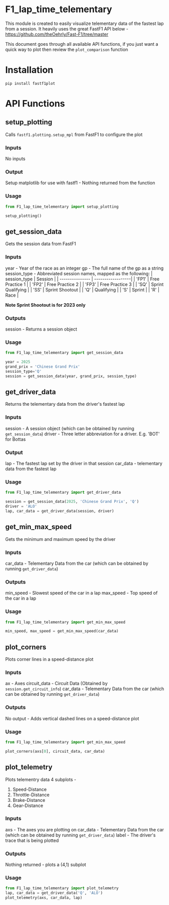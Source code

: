 # F1_lap_time_telementary
This module is created to easily visualize telementary data of the fastest lap from a session. It heavily uses the great FastF1 API below -
https://github.com/theOehrly/Fast-F1/tree/master

This document goes through all available API functions, if you just want a quick way to plot then review the `plot_comparison` function

# Installation
```console
pip install fastf1plot
```

# API Functions

## setup_plotting
Calls `fastf1.plotting.setup_mpl` from FastF1 to configure the plot
### Inputs
No inputs

### Output
Setup matplotlib for use with fastf1 - Nothing returned from the function

### Usage
```python
from F1_lap_time_telementary import setup_plotting

setup_plotting()
```

## get_session_data
Gets the session data from FastF1

### Inputs
year - Year of the race as an integer
gp - The full name of the gp as a string
session_type - Abbreviated session names, mapped as the following:
| session_type    | Session           |
| --------------- | ------------------|
| 'FP1'           | Free Practice 1   |
| 'FP2'           | Free Practice 2   |
| 'FP3'           | Free Practice 3   |
| 'SQ'            | Sprint Qualifying |
| 'SS'            | Sprint Shootout   |
| 'Q'             | Qualifying        |
| 'S'             | Sprint            |
| 'R'             | Race              |

**Note Sprint Shootout is for 2023 only**

### Outputs
session - Returns a session object

### Usage
```python
from F1_lap_time_telementary import get_session_data

year = 2025
grand_prix = 'Chinese Grand Prix'
session_type='Q'
session = get_session_data(year, grand_prix, session_type)
```

## get_driver_data
Returns the telementary data from the driver's fastest lap

### Inputs
session - A session object (which can be obtained by running `get_session_data`)
driver - Three letter abbreviation for a driver. E.g. 'BOT' for Bottas

### Output
lap - The fastest lap set by the driver in that session
car_data - telementary data from the fastest lap

### Usage
```python
from F1_lap_time_telementary import get_driver_data

session = get_session_data(2025, 'Chinese Grand Prix', 'Q')
driver = 'ALO'
lap, car_data = get_driver_data(session, driver)
```
## get_min_max_speed
Gets the minimum and maximum speed by the driver

### Inputs
car_data - Telementary Data from the car (which can be obtained by running `get_driver_data`)

### Outputs
min_speed - Slowest speed of the car in a lap
max_speed - Top speed of the car in a lap

### Usage
```python
from F1_lap_time_telementary import get_min_max_speed

min_speed, max_speed = get_min_max_speed(car_data)
```
## plot_corners
Plots corner lines in a speed-distance plot

### Inputs
ax - Axes
circuit_data - Circuit Data (Obtained by `session.get_circuit_info`)
car_data - Telementary Data from the car (which can be obtained by running `get_driver_data`)

### Outputs
No output - Adds vertical dashed lines on a speed-distance plot

### Usage
```python
from F1_lap_time_telementary import get_min_max_speed

plot_corners(axs[0], circuit_data, car_data)
```
## plot_telemetry
Plots telementry data 4 subplots -
1) Speed-Distance
2) Throttle-Distance
3) Brake-Distance
4) Gear-Distance

### Inputs
axs - The axes you are plotting on
car_data - Telementary Data from the car (which can be obtained by running `get_driver_data`)
label - The driver's trace that is being plotted

### Outputs
Nothing returned - plots a (4,1) subplot

### Usage
```python
from F1_lap_time_telementary import plot_telemetry
lap, car_data = get_driver_data('Q', 'ALO')
plot_telemetry(axs, car_data, lap)
